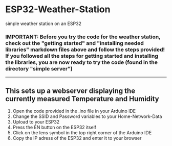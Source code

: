 # ESP32-Weather-Station
simple weather station on an ESP32

### IMPORTANT: Before you try the code for the weather station, check out the "getting started" and "installing needed libraries" markdown files above and follow the steps provided! If you followed all the steps for getting started and installing the libraries, you are now ready to try the code (found in the directory "simple server")
_________

## This sets up a webserver displaying the currently measured Temperature and Humidity

1) Open the code provided in the .ino file in your Arduino IDE
2) Change the SSID and Password variables to your Home-Network-Data
3) Upload to your ESP32
4) Press the EN button on the ESP32 itself
5) Click on the lens symbol in the top right corner of the Arduino IDE
6) Copy the IP adress of the ESP32 and enter it to your browser
